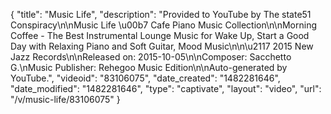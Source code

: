 {
    "title": "Music Life",
    "description": "Provided to YouTube by The state51 Conspiracy\n\nMusic Life \u00b7 Cafe Piano Music Collection\n\nMorning Coffee - The Best Instrumental Lounge Music for Wake Up, Start a Good Day with Relaxing Piano and Soft Guitar, Mood Music\n\n\u2117 2015 New Jazz Records\n\nReleased on: 2015-10-05\n\nComposer: Sacchetto G.\nMusic Publisher: Rehegoo Music Edition\n\nAuto-generated by YouTube.",
    "videoid": "83106075",
    "date_created": "1482281646",
    "date_modified": "1482281646",
    "type": "captivate",
    "layout": "video",
    "url": "\/v\/music-life\/83106075"
}